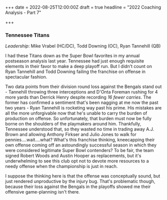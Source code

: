 +++
date = 2022-08-25T12:00:00Z
draft = true
headline = "2022 Coaching Analysis - Part 7"

+++
### Tennessee Titans

_Leadership_: Mike Vrabel (HC/DC), Todd Downing (OC), Ryan Tannehill (QB)

I had these Titans down as the Super Bowl favorites in my annual postseason analysis last year. Tennessee had just enough requisite elements in their favor to make a deep playoff run. But I didn't count on Ryan Tannehill and Todd Downing failing the franchise on offense in spectacular fashion. 

Two data points from their division round loss against the Bengals stand out - Tannehill throwing three interceptions and D'Onta Foreman rushing for 4 more yards than Derrick Henry despite recording _16 fewer carries_. The former has confirmed a sentiment that's been nagging at me now the past two years - Ryan Tannehill is rocketing way past his prime. His mistakes are all the more unforgivable now that he's unable to carry the burden of production on offense. So unfortunately, that burden must now be fully borne on the shoulders of the playmakers around him. Thankfully, Tennessee understood that, so they wasted no time in trading away A.J. Brown and allowing Anthony Firkser and Julio Jones to walk for pennies....wait....what? What's this franchise thinking, kneecapping their own offense coming off an astoundingly successful season in which they were considered legitimate Super Bowl contenders? To be fair, the team signed Robert Woods and Austin Hooper as replacements, but it's underwhelming to see this club opt not to devote more resources to a needy offense when the championship is just in reach. 

I suppose the thinking here is that the offense was conceptually sound, but just rendered unproductive by the injury bug. That's problematic though, because their loss against the Bengals in the playoffs showed me their offensive game-planning isn't there.